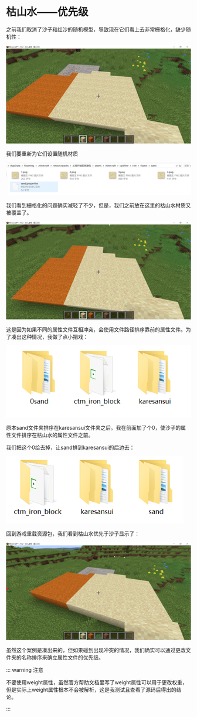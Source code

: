# 枯山水——优先级

之前我们取消了沙子和红沙的随机模型，导致现在它们看上去非常栅格化，缺少随机性：

![image-20200708143344382](weight.assets/image-20200708143344382.png)

我们要重新为它们设置随机材质

![image-20200708144345874](weight.assets/image-20200708144345874.png)

我们看到栅格化的问题确实减轻了不少，但是，我们之前放在这里的枯山水材质又被覆盖了。

![image-20200708144434669](weight.assets/image-20200708144434669.png)

这是因为如果不同的属性文件互相冲突，会使用文件路径排序靠前的属性文件。为了凑出这种情况，我做了点小把戏：

![image-20200708144853852](weight.assets/image-20200708144853852.png)

原本sand文件夹排序在karesansui文件夹之后。我在前面加了个0，使沙子的属性文件排序在枯山水的属性文件之前。

我们把这个0给去掉，让sand排到karesansui的后边去：

![image-20200708153940316](weight.assets/image-20200708153940316.png)

回到游戏重载资源包，我们看到枯山水优先于沙子显示了：

![image-20200708154016153](weight.assets/image-20200708154016153.png)

虽然这个案例是凑出来的，但如果碰到出现冲突的情况，我们确实可以通过更改文件夹的名称排序来确立属性文件的优先级。

::: warning 注意

不要使用weight属性，虽然官方帮助文档里写了weight属性可以用于更改权重，但是实际上weight属性根本不会被解析，这是我测试且查看了源码后得出的结论。

:::

<br/><br/><Vssue/>